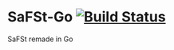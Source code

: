 # SaFSt-Go [![Build Status](https://travis-ci.org/LinuxArmor/SaFSt-Go.svg?branch=FileSystem)](https://travis-ci.org/LinuxArmor/SaFSt-Go)
SaFSt remade in Go
